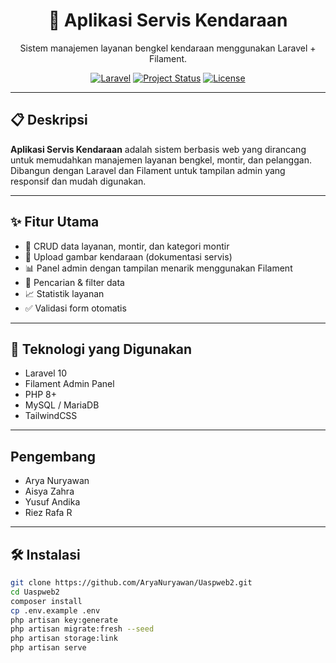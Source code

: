 
<h1 align="center">🚗 Aplikasi Servis Kendaraan</h1>

<p align="center">
  Sistem manajemen layanan bengkel kendaraan menggunakan Laravel + Filament.
</p>

<p align="center">
  <a href="https://laravel.com" target="_blank"><img src="https://img.shields.io/badge/Laravel-Framework-red" alt="Laravel"></a>
  <a href="#"><img src="https://img.shields.io/badge/status-active-brightgreen" alt="Project Status"></a>
  <a href="#"><img src="https://img.shields.io/github/license/AryaNuryawan/Uaspweb2" alt="License"></a>
</p>

---

## 📋 Deskripsi

**Aplikasi Servis Kendaraan** adalah sistem berbasis web yang dirancang untuk memudahkan manajemen layanan bengkel, montir, dan pelanggan. Dibangun dengan Laravel dan Filament untuk tampilan admin yang responsif dan mudah digunakan.

---

## ✨ Fitur Utama

- 🔧 CRUD data layanan, montir, dan kategori montir
- 📂 Upload gambar kendaraan (dokumentasi servis)
- 📊 Panel admin dengan tampilan menarik menggunakan Filament
- 🔎 Pencarian & filter data
- 📈 Statistik layanan
- ✅ Validasi form otomatis

---

## 🚀 Teknologi yang Digunakan

- Laravel 10
- Filament Admin Panel
- PHP 8+
- MySQL / MariaDB
- TailwindCSS

---

## Pengembang
- Arya Nuryawan
- Aisya Zahra
- Yusuf Andika
- Riez Rafa R


---

## 🛠️ Instalasi

```bash
git clone https://github.com/AryaNuryawan/Uaspweb2.git
cd Uaspweb2
composer install
cp .env.example .env
php artisan key:generate
php artisan migrate:fresh --seed
php artisan storage:link
php artisan serve
